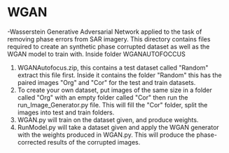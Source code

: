 # WGAN
-Wasserstein Generative Adversarial Network applied to the task of removing phase errors from SAR imagery. This directory contains files required to create an synthetic phase corrupted dataset as well as the WGAN model to train with.
Inside folder WGANAUTOFOCCUS
1.	WGANAutofocus.zip, this contains a test dataset called "Random" extract this file first. Inside it contains the folder "Random" this has the paired images "Org" and "Cor" for the test and train datasets.
2.	To create your own dataset, put images of the same size in a folder called "Org" with an empty folder called "Cor" then run the run_Image_Generator.py file. This will fill the "Cor" folder, split the images into test and train folders.
3.	WGAN.py will train on the dataset given, and produce weights.
4.	RunModel.py will take a dataset given and apply the WGAN generator with the weights produced in WGAN.py. This will produce the phase-corrected results of the corrupted images.
